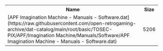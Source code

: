 <table>
<tr><th>Name</th><th>Size</th></tr>
<tr><td>[APF Imagination Machine - Manuals - Software.dat](https://raw.githubusercontent.com/open-retrogaming-archive/dat-catalog/main/root/basic/TOSEC-PIX/APF/Imagination Machine/Manuals/Software/APF Imagination Machine - Manuals - Software.dat)</td><td>5206</td></tr>
</table>
